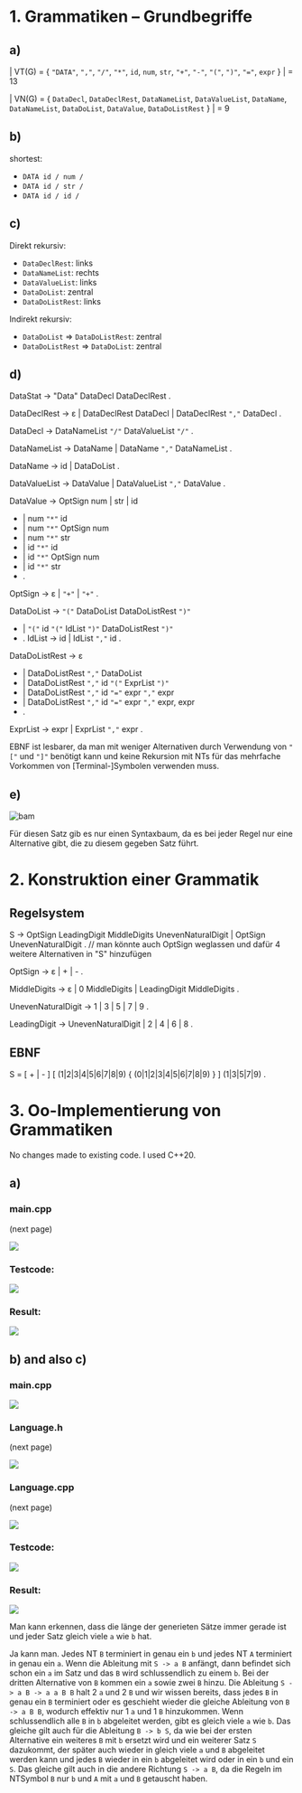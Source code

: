 # 1. Grammatiken – Grundbegriffe

## a)

| VT(G) = { `"DATA"`, `","`, `"/"`, `"*"`, `id`, `num`, `str`, `"+"`, `"-"`, `"("`, `")"`, `"="`, `expr` } | = 13

| VN(G) = { `DataDecl`, `DataDeclRest`, `DataNameList`, `DataValueList`, `DataName`, `DataNameList`, `DataDoList`, `DataValue`, `DataDoListRest` } | = 9

## b) 

shortest:
* `DATA id / num /`
* `DATA id / str /` 
* `DATA id / id /` 

## c)

Direkt rekursiv: 
* `DataDeclRest`: links
* `DataNameList`: rechts
* `DataValueList`: links
* `DataDoList`: zentral
* `DataDoListRest`: links

Indirekt rekursiv:
* `DataDoList` => `DataDoListRest`: zentral
* `DataDoListRest` => `DataDoList`: zentral

## d)

DataStat -> "Data" DataDecl DataDeclRest .

DataDeclRest -> ε | DataDeclRest DataDecl | DataDeclRest `","` DataDecl .

DataDecl -> DataNameList `"/"` DataValueList `"/"` .

DataNameList -> DataName | DataName `","` DataNameList .

DataName -> id | DataDoList .

DataValueList -> DataValue | DataValueList `","` DataValue .

DataValue -> OptSign num | str | id 
* | num `"*"` id 
* | num `"*"` OptSign num 
* | num `"*"` str 
* | id `"*"` id
* | id `"*"` OptSign num
* | id `"*"` str
* .

OptSign -> ε | `"+"` | `"+"` .

DataDoList -> `"("` DataDoList DataDoListRest `")"` 
* | `"("` id `"("` IdList `")"` DataDoListRest `")"`
* .
IdList -> id | IdList `","` id .

DataDoListRest -> ε 
* | DataDoListRest `","` DataDoList 
* | DataDoListRest `","` id `"("` ExprList `")"` 
* | DataDoListRest `","` id `"="` expr `","` expr
* | DataDoListRest `","` id `"="` expr `","` expr, expr
* .

ExprList -> expr | ExprList `","` expr .

EBNF ist lesbarer, da man mit weniger Alternativen durch Verwendung von `"["` und `"]"` benötigt kann und keine Rekursion mit NTs für das mehrfache Vorkommen von \[Terminal-\]Symbolen verwenden muss.

## e)

![bam](imgs/bam.PNG)

Für diesen Satz gib es nur einen Syntaxbaum, da es bei jeder Regel nur eine Alternative gibt, die zu diesem gegeben Satz führt.

# 2. Konstruktion einer Grammatik

## Regelsystem

S -> OptSign LeadingDigit MiddleDigits UnevenNaturalDigit | OptSign UnevenNaturalDigit . // man könnte auch OptSign weglassen und dafür 4 weitere Alternativen in "S" hinzufügen

OptSign -> ε | + | - .

MiddleDigits -> ε | 0 MiddleDigits | LeadingDigit MiddleDigits .

UnevenNaturalDigit -> 1 | 3 | 5 | 7 | 9 .

LeadingDigit -> UnevenNaturalDigit | 2 | 4 | 6 | 8 .

## EBNF

S = \[ + | - \] \[ (1|2|3|4|5|6|7|8|9) { (0|1|2|3|4|5|6|7|8|9) } \] (1|3|5|7|9) . 

# 3. Oo-Implementierung von Grammatiken

No changes made to existing code. I used C++20.

## a)

### main.cpp

(next page)

![](imgs/main1.PNG)

### Testcode:

![](imgs/test1.PNG)

### Result:

![](imgs/result1.PNG)

## b) and also c)

### main.cpp

![](imgs/main2.PNG)

### Language.h

(next page)

![](imgs/language_h.PNG)

### Language.cpp

(next page)

![](imgs/language_cpp.PNG)

### Testcode:

![](imgs/test2.PNG)

### Result:

![](imgs/result2.PNG)

Man kann erkennen, dass die länge der generieten Sätze immer gerade ist und jeder Satz gleich viele `a` wie `b` hat.

Ja kann man.
Jedes NT `B` terminiert in genau ein `b` und jedes NT `A` terminiert in genau ein `a`.
Wenn die Ableitung mit `S -> a B` anfängt, dann befindet sich schon ein `a` im Satz und das `B` wird schlussendlich zu einem `b`.
Bei der dritten Alternative von `B` kommen ein `a` sowie zwei `B` hinzu.
Die Ableitung `S -> a B -> a a B B` halt 2 `a` und 2 `B` und wir wissen bereits, dass jedes `B` in genau ein `B` terminiert oder es geschieht wieder die gleiche Ableitung von `B -> a B B`, wodurch effektiv nur 1 `a` und 1 `B` hinzukommen.
Wenn schlussendlich alle `B` in `b` abgeleitet werden, gibt es gleich viele `a` wie `b`.
Das gleiche gilt auch für die Ableitung `B -> b S`, da wie bei der ersten Alternative ein weiteres `B` mit `b` ersetzt wird und ein weiterer Satz `S` dazukommt, der später auch wieder in gleich viele `a` und `B` abgeleitet werden kann und jedes `B` wieder in ein `b` abgeleitet wird oder in ein `b` und ein `S`.
Das gleiche gilt auch in die andere Richtung `S -> a B`, da die Regeln im NTSymbol `B` nur `b` und `A` mit `a` und `B` getauscht haben.